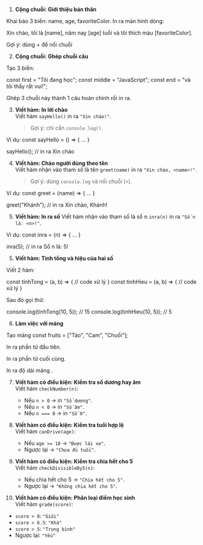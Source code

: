 1. **Cộng chuỗi: Giới thiệu bản thân**

Khai báo 3 biến: name, age, favoriteColor.
In ra màn hình dòng:

Xin chào, tôi là [name], năm nay [age] tuổi và tôi thích màu [favoriteColor].

Gợi ý: dùng + để nối chuỗi

2. **Cộng chuỗi: Ghép chuỗi câu**

Tạo 3 biến:

const first = "Tôi đang học";
const middle = "JavaScript";
const end = "và tôi thấy rất vui!";

Ghép 3 chuỗi này thành 1 câu hoàn chỉnh rồi in ra.

3. **Viết hàm: In lời chào**  
   Viết hàm `sayHello()` in ra `"Xin chào!"`.

   > Gợi ý: chỉ cần `console.log()`.

Ví dụ:
const sayHello = () => {
...
}

sayHello(); // in ra Xin chào

4. **Viết hàm: Chào người dùng theo tên**  
   Viết hàm nhận vào tham số là tên `greet(name)` in ra `"Xin chào, <name>!"`.
   > Gợi ý: dùng `console.log` và nối chuỗi (`+`).

Ví dụ:
const greet = (name) => {
...
}

greet("Khánh"); // in ra Xin chào, Khánh!

5. **Viết hàm: In ra số**
   Viết hàm nhận vào tham số là số n `inra(n)` in ra `"Số n là: <n>!"`.

Ví dụ:
const inra = (n) => {
...
}

inra(5); // in ra Số n là: 5!

5. **Viết hàm: Tính tổng và hiệu của hai số**

Viết 2 hàm:

const tinhTong = (a, b) => {
// code xử lý
}
const tinhHieu = (a, b) => {
// code xử lý
}

Sau đó gọi thử:

console.log(tinhTong(10, 5)); // 15
console.log(tinhHieu(10, 5)); // 5

6. **Làm việc với mảng**

Tạo mảng const fruits = ["Táo", "Cam", "Chuối"];

In ra phần tử đầu tiên.

In ra phần tử cuối cùng.

In ra độ dài mảng .

7. **Viết hàm có điều kiện: Kiểm tra số dương hay âm**  
   Viết hàm `checkNumber(n)`:

   - Nếu `n > 0` → in `"Số dương"`.
   - Nếu `n < 0` → in `"Số âm"`.
   - Nếu `n === 0` → in `"Số 0"`.

8. **Viết hàm có điều kiện: Kiểm tra tuổi hợp lệ**  
   Viết hàm `canDrive(age)`:

   - Nếu `age >= 18` → `"Được lái xe"`.
   - Ngược lại → `"Chưa đủ tuổi"`.

9. **Viết hàm có điều kiện: Kiểm tra chia hết cho 5**  
   Viết hàm `checkDivisibleBy5(n)`:

   - Nếu chia hết cho 5 → `"Chia hết cho 5"`.
   - Ngược lại → `"Không chia hết cho 5"`.

10. **Viết hàm có điều kiện: Phân loại điểm học sinh**  
    Viết hàm `grade(score)`:

- `score > 8`: `"Giỏi"`
- `score > 6.5`: `"Khá"`
- `score > 5`: `"Trung bình"`
- Ngược lại: `"Yếu"`
